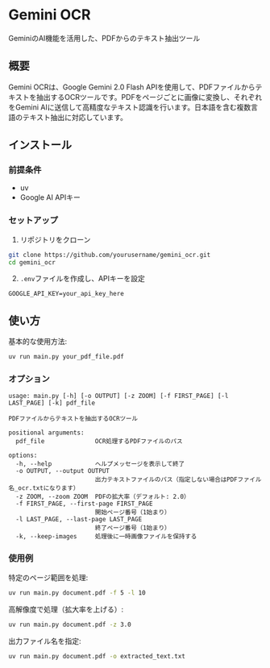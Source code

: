 # Gemini OCR

GeminiのAI機能を活用した、PDFからのテキスト抽出ツール

## 概要

Gemini OCRは、Google Gemini 2.0 Flash APIを使用して、PDFファイルからテキストを抽出するOCRツールです。PDFをページごとに画像に変換し、それぞれをGemini AIに送信して高精度なテキスト認識を行います。日本語を含む複数言語のテキスト抽出に対応しています。

## インストール

### 前提条件

- uv
- Google AI APIキー

### セットアップ

1. リポジトリをクローン

```bash
git clone https://github.com/yourusername/gemini_ocr.git
cd gemini_ocr
```

2. `.env`ファイルを作成し、APIキーを設定

```
GOOGLE_API_KEY=your_api_key_here
```

## 使い方

基本的な使用方法:

```bash
uv run main.py your_pdf_file.pdf
```

### オプション

```
usage: main.py [-h] [-o OUTPUT] [-z ZOOM] [-f FIRST_PAGE] [-l LAST_PAGE] [-k] pdf_file

PDFファイルからテキストを抽出するOCRツール

positional arguments:
  pdf_file              OCR処理するPDFファイルのパス

options:
  -h, --help            ヘルプメッセージを表示して終了
  -o OUTPUT, --output OUTPUT
                        出力テキストファイルのパス（指定しない場合はPDFファイル名_ocr.txtになります）
  -z ZOOM, --zoom ZOOM  PDFの拡大率（デフォルト: 2.0）
  -f FIRST_PAGE, --first-page FIRST_PAGE
                        開始ページ番号（1始まり）
  -l LAST_PAGE, --last-page LAST_PAGE
                        終了ページ番号（1始まり）
  -k, --keep-images     処理後に一時画像ファイルを保持する
```

### 使用例

特定のページ範囲を処理:
```bash
uv run main.py document.pdf -f 5 -l 10
```

高解像度で処理（拡大率を上げる）:
```bash
uv run main.py document.pdf -z 3.0
```

出力ファイル名を指定:
```bash
uv run main.py document.pdf -o extracted_text.txt
```

